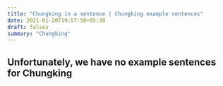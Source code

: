 ```yaml
---
title: "Chungking in a sentence | Chungking example sentences"
date: 2021-01-20T19:57:50+05:30
draft: falses
summary: "Chungking"
---
```

## Unfortunately, we have no example sentences for Chungking                 
